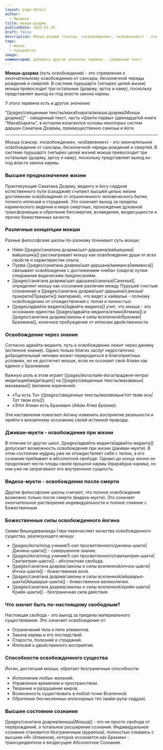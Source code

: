 ```yaml
---
layout: page-detail
author:
  - Яшодеви
title: мокша-дхарма
publishDate: 2025-01-29
draft: false
description: Мокша-дхарма (санскр. «освобождение», «избавление») - это окончательное освобождение от сансары, бесконечной череды рождений и смертей. В системе пурушартх (четырех целей жизни) мокша превосходит три остальные (дхарму, артху и каму), поскольку представляет выход из-под власти закона кармы.
tags:
  - мокша
  - пурушартха
image: 
комментарий: добавить другое значение термина - священный текст
---
```

**Мокша-дхарма** (путь освобождения) - это стремление к окончательному освобождению от сансары, бесконечной череды рождений и смертей. В системе пурушартх (четырех целей жизни) мокша превосходит три остальные (дхарму, артху и каму), поскольку представляет выход из-под власти закона кармы.

*У этого термина есть и другое значение:* 

"[[pages/священные тексты/махабхарата/мокша дхарма|Мокша дхарма]]" - священный текст, часть «Шанти парвы» (двенадцатой книги "Махабхараты", в котором излагаются основы некоторых систем даршан Санатана Дхармы, преимущественно санкхьи и йоги. 

---
Мокша (санскр. «освобождение», «избавление») - это окончательное освобождение от сансары, бесконечной череды рождений и смертей. В системе пурушартх (четырех целей жизни) мокша превосходит три остальные (дхарму, артху и каму), поскольку представляет выход из-под власти закона кармы.
### Высшее предназначение жизни

Практикующие Санатана Дхарму, веданту и йогу сиддхов естественного пути (сахаджия) считают высшей целью жизни достижение освобождения от ограниченного человеческого бытия, полного иллюзий и страданий. Это означает выход за пределы кармического видения и мира смертных, прохождение духовной трансформации и обретение бессмертия, всеведения, вездесущности и прочих божественных качеств.

### Различные концепции мокши

Разные философские школы по-разному понимают суть мокши:

- Нйяя-[[pages/санатана дхарма/шат-даршана/вайшешика|вайшешика]] рассматривает мокшу как освобождение души от всех свойств и характеристик опыта.
- Пурва-[[pages/санатана дхарма/шат-даршана/миманса|миманса]] связывает освобождение с достижением «неба» (сварга) путем следования ведическим предписаниям.
- [[pages/санатана дхарма/шат-даршана/санкхья|Санкхья]] определяет мокшу как осознание различия между Пурушей (чистым сознанием) и [[pages/санатана дхарма/шат-даршана/санкхья/пракрити|Пракрити]] (материей), что ведет к кайвалье - полному освобождению от отождествления с телом и личностью.
- [[pages/адвайта-веданта|Адвайта-веданта]] учит, что мокша - это осознание единства [[pages/адвайта-веданта/атман|Атмана]] и [[pages/санатана дхарма/законы и силы вселенной/брахман|Брахмана]], конечное пробуждение от иллюзии двойственности.

### Освобождение через знание

Согласно адвайта-веданте, путь к освобождению лежит через джняну (истинное знание). Одних только благих заслуг недостаточно: добродетельный человек может переродиться в благоприятных условиях, но не достигнет мокши, если не осознает свой Атман как единое с Брахманом.

Важную роль в этом играет [[pages/йога/лайя-йога/праджня-янтра/медитация|медитация]] на [[pages/священные тексты/махавакьи|махавакьи]] (великие изречения):

- «Ты есть То» (_[[pages/священные тексты/махавакьи/тат твам аси|Тат твам аси]]_).
- «Этот Атман есть Брахман» (_Айам Атма Брахма_).

Эти наставления помогают йогину изменить восприятие реальности и прийти к внезапному осознанию своей истинной природы.

### Дживан-мукти - освобождение при жизни

В отличие от других школ, [[pages/адвайта-веданта|адвайта-веданта]] допускает возможность освобождения при жизни (дживан-мукти). В этом состоянии мудрец уже не отождествляет себя с телом, а его сознание пребывает в абсолютной свободе. Однако до конца жизни он продолжает нести плоды своей прошлой кармы (прарабдха-кармы), но они уже не затрагивают его внутреннюю сущность.

### Видеха-мукти - освобождение после смерти

Другие философские школы считают, что полное освобождение возможно только после смерти (видеха-мукти). Это означает окончательное растворение индивидуальности и полное слияние с Божественным.

### Божественные силы освобожденного йогина

Свами Вишнудевананда Гири перечисляет качества освобожденного существа, реализующего мокшу:

- [[pages/йога/плод учения/5 сил просветленного/джняна-шакти|Джняна-шакти]] - совершенное знание.
- [[pages/йога/плод учения/5 сил просветленного/сватантрия-шакти|Сватантрия-шакти]] - абсолютная свобода.
- [[pages/санатана дхарма/законы и силы вселенной/иччха-шакти|Иччха-шакти]] - божественная воля.
- [[pages/санатана дхарма/законы и силы вселенной/айшварья-шакти|Айшварья-шакти]] - божественное великолепие.
- [[pages/санатана дхарма/законы и силы вселенной/крийя-шакти|Крийя-шакти]] - безграничная сила действия.

### Что значит быть по-настоящему свободным?

Настоящая свобода - это выход за пределы материального существования. Это означает освобождение от:

- Ограничений тела и пяти элементов.
- Закона кармы и его последствий.
- Старости, болезней и страданий.
- Иллюзий и двойственного восприятия.

### Способности освобожденного существа

Йогин, достигший мокши, обретает безграничные способности:

- Исполнение любых желаний.
- Управление временем и пространством.
- Творение и разрушение миров.
- Возможность существовать в любой точке Вселенной.
- Обретение бесчисленных иллюзорных тел (майя-рупа-сиддхи).

### Высшее состояние сознания

[[pages/санатана дхарма/мокша|Мокша]] - это не просто свобода от перерождений, а тотальное расширение сознания. Индивидуальное сознание становится безграничным (ауралока), полностью сливаясь с высшим «Я» (Атманом), которое осознается как Брахман - трансцендентное и вездесущее Абсолютное Сознание.